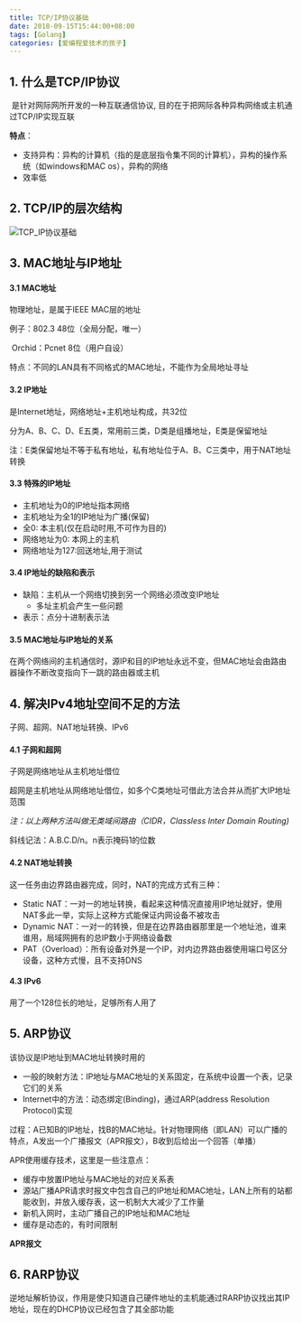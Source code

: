```yaml
---
title: TCP/IP协议基础
date: 2018-09-15T15:44:00+08:00
tags: [Golang]
categories: [爱编程爱技术的孩子]
---
```


## 1. 什么是TCP/IP协议

​	是针对网际网所开发的一种互联通信协议, 目的在于把网际各种异构网络或主机通过TCP/IP实现互联

**特点**：

- 支持异构：异构的计算机（指的是底层指令集不同的计算机），异构的操作系统（如windows和MAC os），异构的网络
- 效率低

## 2. TCP/IP的层次结构

![TCP_IP协议基础](https://s2.ax1x.com/2020/02/19/3EEC0s.png)



## 3. MAC地址与IP地址

#### 3.1 MAC地址

物理地址，是属于IEEE MAC层的地址

例子：802.3   48位（全局分配，唯一）

​	    Orchid：Pcnet  8位（用户自设）

特点：不同的LAN具有不同格式的MAC地址，不能作为全局地址寻址

#### 3.2 IP地址

是Internet地址，网络地址+主机地址构成，共32位

分为A、B、C、D、E五类，常用前三类，D类是组播地址，E类是保留地址

注：E类保留地址不等于私有地址，私有地址位于A、B、C三类中，用于NAT地址转换

#### 3.3 特殊的IP地址

- 主机地址为0的IP地址指本网络
- 主机地址为全1的IP地址为广播(保留)
- 全0: 本主机(仅在启动时用,不可作为目的)
- 网络地址为0: 本网上的主机
- 网络地址为127:回送地址,用于测试

#### 3.4 IP地址的缺陷和表示

- 缺陷：主机从一个网络切换到另一个网络必须改变IP地址
  - 多址主机会产生一些问题
- 表示：点分十进制表示法

#### 3.5 MAC地址与IP地址的关系

在两个网络间的主机通信时，源IP和目的IP地址永远不变，但MAC地址会由路由器操作不断改变指向下一跳的路由器或主机

## 4. 解决IPv4地址空间不足的方法

子网、超网、NAT地址转换、IPv6

#### 4.1 子网和超网

子网是网络地址从主机地址借位

超网是主机地址从网络地址借位，如多个C类地址可借此方法合并从而扩大IP地址范围

*注：以上两种方法叫做无类域间路由（CIDR，Classless Inter Domain Routing)*

斜线记法：A.B.C.D/n。n表示掩码1的位数

#### 4.2 NAT地址转换

这一任务由边界路由器完成，同时，NAT的完成方式有三种：

- Static NAT：一对一的地址转换，看起来这种情况直接用IP地址就好，使用NAT多此一举，实际上这种方式能保证内网设备不被攻击
- Dynamic NAT：一对一的转换，但是在边界路由器那里是一个地址池，谁来谁用，局域网拥有的总IP数小于网络设备数
- PAT（Overload）：所有设备对外是一个IP，对内边界路由器使用端口号区分设备，这种方式慢，且不支持DNS

#### 4.3 IPv6

用了一个128位长的地址，足够所有人用了

## 5. ARP协议

该协议是IP地址到MAC地址转换时用的

- 一般的映射方法：IP地址与MAC地址的关系固定，在系统中设置一个表，记录它们的关系
- Internet中的方法：动态绑定(Binding)，通过ARP(address Resolution Protocol)实现

过程：A已知B的IP地址，找B的MAC地址。针对物理网络（即LAN）可以广播的特点，A发出一个广播报文（APR报文），B收到后给出一个回答（单播）

APR使用缓存技术，这里是一些注意点：

- 缓存中放置IP地址与MAC地址的对应关系表
- 源站广播APR请求时报文中包含自己的IP地址和MAC地址，LAN上所有的站都能收到，并放入缓存表，这一机制大大减少了工作量
- 新机入网时，主动广播自己的IP地址和MAC地址
- 缓存是动态的，有时间限制

**APR报文**

## 6. RARP协议

逆地址解析协议，作用是使只知道自己硬件地址的主机能通过RARP协议找出其IP地址，现在的DHCP协议已经包含了其全部功能